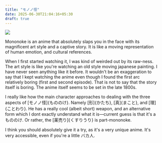 ```yaml
---
title: "モノノ怪"
date: 2025-06-30T21:04:16+05:30
draft: true
---
```


![](/content-media/mononoke/home.jpg)

Mononoke is an anime that absolutely slaps you in the face with its magnificent
art style and a captive story. It is like a moving representation of human emotion,
and cultural references.

When I first started watching it, I was kind of weirded out by its raw-ness. The 
art style is like you're watching an old style moving japanese painting.
I have never seen anything like it before. It wouldn't be an exaggeration to say
that I kept watching the anime even though I found the first arc relatively boring
(first and second episode). That is not to say that the story itself is boring.
The anime itself seems to be set in the late 1800s.

I really like how the main character approaches to dealing with the three aspects
of [モノノ怪]{もののけ}. Namely [形]{かたち}, [真]{まこと}, and [理]{ことわり}.
He has a really cool (albeit short) weapon, and an alternative form which I dont
exactly understand what it is—current guess is that it's a もののけ. Or rather,
the [薬売り]{くすりうり} is part-mononoke.

I think you should absolutely give it a try, as it's a very unique anime.
It's very accessible, even if you're a little バカ人.
